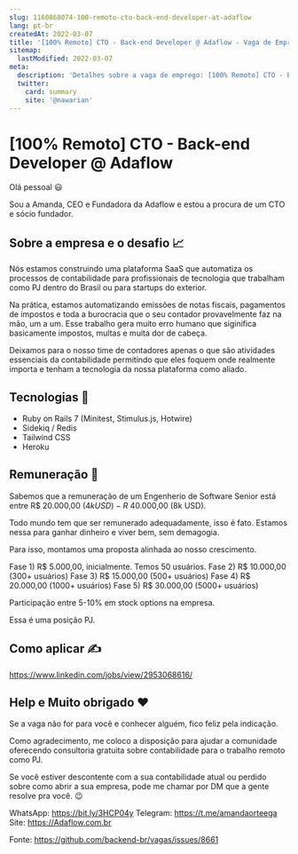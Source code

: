 ```yaml
---
slug: 1160868074-100-remoto-cto-back-end-developer-at-adaflow
lang: pt-br
createdAt: 2022-03-07
title: '[100% Remoto] CTO - Back-end Developer @ Adaflow - Vaga de Emprego'
sitemap:
  lastModified: 2022-03-07
meta:
  description: 'Detalhes sobre a vaga de emprego: [100% Remoto] CTO - Back-end Developer @ Adaflow'
  twitter:
    card: summary
    site: '@nawarian'
---
```


# [100% Remoto] CTO - Back-end Developer @ Adaflow

Olá pessoal 😃

Sou a Amanda, CEO e Fundadora da Adaflow e estou a procura de um CTO e sócio fundador.

## Sobre a empresa e o desafio 📈
Nós estamos construindo uma plataforma SaaS que automatiza os processos de contabilidade para profissionais de tecnologia que trabalham como PJ dentro do Brasil ou para startups do exterior. 

Na prática, estamos automatizando emissões de notas fiscais, pagamentos de impostos e toda a burocracia que o seu contador provavelmente faz na mão, um a um. Esse trabalho gera muito erro humano que siginifica basicamente impostos, multas e muita dor de cabeça.

Deixamos para o nosso time de contadores apenas o que são atividades essenciais da contabilidade permitindo que eles foquem onde realmente importa e tenham a tecnologia da nossa plataforma como aliado.

## Tecnologias 🧠
- Ruby on Rails 7 (Minitest, Stimulus.js, Hotwire)
- Sidekiq / Redis
- Tailwind CSS
- Heroku

## Remuneração 💸
Sabemos que a remuneração de um Engenherio de Software Senior está entre R$ 20.000,00 ($4k USD) - R$ 40.000,00 (8k USD). 

Todo mundo tem que ser remunerado adequadamente, isso é fato. Estamos nessa para ganhar dinheiro e viver bem, sem demagogia.

Para isso, montamos uma proposta alinhada ao nosso crescimento.

Fase 1) R$ 5.000,00, inicialmente. Temos 50 usuários.
Fase 2) R$ 10.000,00 (300+ usuários)
Fase 3) R$ 15.000,00 (500+ usuários)
Fase 4) R$ 20.000,00 (1000+ usuários)
Fase 5) R$ 30.000,00 (5000+ usuários)

Participação entre 5-10% em stock options na empresa.

Essa é uma posição PJ.


## Como aplicar ✍️
https://www.linkedin.com/jobs/view/2953068616/


## Help e Muito obrigado ❤️
Se a vaga não for para você e conhecer alguém, fico feliz pela indicação. 

Como agradecimento, me coloco a disposição para ajudar a comunidade oferecendo  consultoria gratuita sobre contabilidade para o trabalho remoto como PJ.

Se você estiver descontente com a sua contabilidade atual ou perdido sobre como abrir a sua empresa, pode me chamar por DM que a gente resolve pra você. 😉

WhatsApp: https://bit.ly/3HCP04y
Telegram: https://t.me/amandaorteega
Site: https://Adaflow.com.br

Fonte: https://github.com/backend-br/vagas/issues/8661
